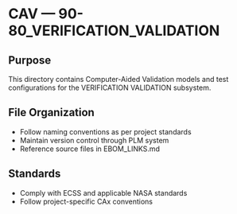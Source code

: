 # CAV — 90-80_VERIFICATION_VALIDATION

## Purpose

This directory contains Computer-Aided Validation models and test configurations for the VERIFICATION VALIDATION subsystem.

## File Organization

- Follow naming conventions as per project standards
- Maintain version control through PLM system
- Reference source files in EBOM_LINKS.md

## Standards

- Comply with ECSS and applicable NASA standards
- Follow project-specific CAx conventions
